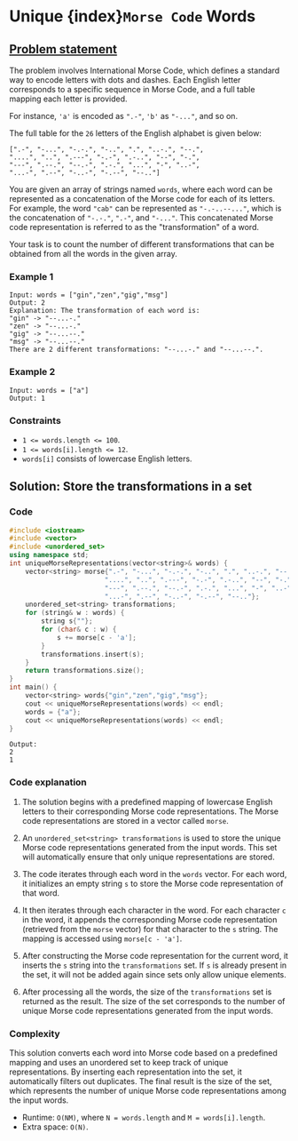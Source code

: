 # Unique {index}`Morse Code` Words

## [Problem statement](https://leetcode.com/problems/unique-morse-code-words/)

The problem involves International Morse Code, which defines a standard way to encode letters with dots and dashes. Each English letter corresponds to a specific sequence in Morse Code, and a full table mapping each letter is provided.

For instance, `'a'` is encoded as `".-"`, `'b'` as `"-..."`, and so on.

The full table for the `26` letters of the English alphabet is given below:

```text
[".-", "-...", "-.-.", "-..", ".", "..-.", "--.",
"....", "..", ".---", "-.-", ".-..", "--", "-.",
"---", ".--.", "--.-", ".-.", "...", "-", "..-",
"...-", ".--", "-..-", "-.--", "--.."]
```

You are given an array of strings named `words`, where each word can be represented as a concatenation of the Morse code for each of its letters. For example, the word `"cab"` can be represented as `"-.-..--..."`, which is the concatenation of `"-.-."`, `".-"`, and `"-..."`. This concatenated Morse code representation is referred to as the "transformation" of a word.

Your task is to count the number of different transformations that can be obtained from all the words in the given array.

### Example 1
```text
Input: words = ["gin","zen","gig","msg"]
Output: 2
Explanation: The transformation of each word is:
"gin" -> "--...-."
"zen" -> "--...-."
"gig" -> "--...--."
"msg" -> "--...--."
There are 2 different transformations: "--...-." and "--...--.".
```

### Example 2
```text
Input: words = ["a"]
Output: 1
``` 

### Constraints

* `1 <= words.length <= 100`.
* `1 <= words[i].length <= 12`.
* `words[i]` consists of lowercase English letters.

## Solution: Store the transformations in a set

### Code
```cpp
#include <iostream>
#include <vector>
#include <unordered_set>
using namespace std;
int uniqueMorseRepresentations(vector<string>& words) {
    vector<string> morse{".-", "-...", "-.-.", "-..", ".", "..-.", "--.",
                        "....", "..", ".---", "-.-", ".-..", "--", "-.",
                        "---", ".--.", "--.-", ".-.", "...", "-", "..-",
                        "...-", ".--", "-..-", "-.--", "--.."};
    unordered_set<string> transformations;
    for (string& w : words) {
        string s{""};
        for (char& c : w) {
            s += morse[c - 'a'];
        }
        transformations.insert(s);
    }
    return transformations.size();
}
int main() {
    vector<string> words{"gin","zen","gig","msg"};
    cout << uniqueMorseRepresentations(words) << endl;
    words = {"a"};
    cout << uniqueMorseRepresentations(words) << endl;
}
```
```text
Output:
2
1
```

### Code explanation

1. The solution begins with a predefined mapping of lowercase English letters to their corresponding Morse code representations. The Morse code representations are stored in a vector called `morse`.

2. An `unordered_set<string> transformations` is used to store the unique Morse code representations generated from the input words. This set will automatically ensure that only unique representations are stored.

3. The code iterates through each word in the `words` vector. For each word, it initializes an empty string `s` to store the Morse code representation of that word.

4. It then iterates through each character in the word. For each character `c` in the word, it appends the corresponding Morse code representation (retrieved from the `morse` vector) for that character to the `s` string. The mapping is accessed using `morse[c - 'a']`.

5. After constructing the Morse code representation for the current word, it inserts the `s` string into the `transformations` set. If `s` is already present in the set, it will not be added again since sets only allow unique elements.

6. After processing all the words, the size of the `transformations` set is returned as the result. The size of the set corresponds to the number of unique Morse code representations generated from the input words.


### Complexity
This solution converts each word into Morse code based on a predefined mapping and uses an unordered set to keep track of unique representations. By inserting each representation into the set, it automatically filters out duplicates. The final result is the size of the set, which represents the number of unique Morse code representations among the input words. 

* Runtime: `O(NM)`, where `N = words.length` and `M = words[i].length`.
* Extra space: `O(N)`.


